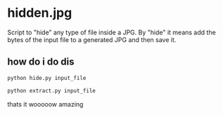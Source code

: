 # hidden.jpg
Script to "hide" any type of file inside a JPG. By "hide" it means add the bytes of the input file to a generated JPG and then save it.

## how do i do dis
```python
python hide.py input_file
```
```python
python extract.py input_file
```

thats it wooooow amazing
